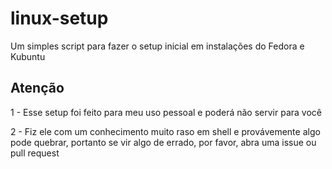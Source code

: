 # linux-setup
Um simples script para fazer o setup inicial em instalações do Fedora e Kubuntu

## Atenção
1 - Esse setup foi feito para meu uso pessoal e poderá não servir para você

2 - Fiz ele com um conhecimento muito raso em shell e provávemente algo pode quebrar, portanto se vir algo de errado, por favor, abra uma issue ou pull request
